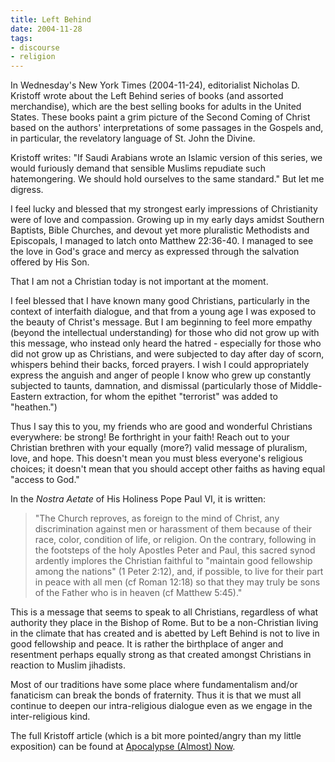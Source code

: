 ```yaml
---
title: Left Behind
date: 2004-11-28
tags:
- discourse
- religion
---
```


In Wednesday's New York Times (2004-11-24), editorialist Nicholas D. Kristoff
wrote about the Left Behind series of books (and assorted merchandise), which
are the best selling books for adults in the United States. These books paint a
grim picture of the Second Coming of Christ based on the authors'
interpretations of some passages in the Gospels and, in particular, the
revelatory language of St. John the Divine.

<!-- truncate -->

Kristoff writes: "If Saudi Arabians wrote an Islamic version of this series, we
would furiously demand that sensible Muslims repudiate such hatemongering. We
should hold ourselves to the same standard." But let me digress.

I feel lucky and blessed that my strongest early impressions of Christianity
were of love and compassion. Growing up in my early days amidst Southern
Baptists, Bible Churches, and devout yet more pluralistic Methodists and
Episcopals, I managed to latch onto Matthew 22:36-40. I managed to see the love
in God's grace and mercy as expressed through the salvation offered by His Son.

That I am not a Christian today is not important at the moment.

I feel blessed that I have known many good Christians, particularly in the
context of interfaith dialogue, and that from a young age I was exposed to the
beauty of Christ's message. But I am beginning to feel more empathy (beyond the
intellectual understanding) for those who did not grow up with this message, who
instead only heard the hatred - especially for those who did not grow up as
Christians, and were subjected to day after day of scorn, whispers behind their
backs, forced prayers. I wish I could appropriately express the anguish and
anger of people I know who grew up constantly subjected to taunts, damnation,
and dismissal (particularly those of Middle-Eastern extraction, for whom the
epithet "terrorist" was added to "heathen.")

Thus I say this to you, my friends who are good and wonderful Christians
everywhere: be strong! Be forthright in your faith! Reach out to your Christian
brethren with your equally (more?) valid message of pluralism, love, and hope.
This doesn't mean you must bless everyone's religious choices; it doesn't mean
that you should accept other faiths as having equal "access to God."

In the _Nostra Aetate_ of His Holiness Pope Paul VI, it is written:

> "The Church reproves, as foreign to the mind of Christ, any discrimination
> against men or harassment of them because of their race, color, condition of
> life, or religion. On the contrary, following in the footsteps of the holy
> Apostles Peter and Paul, this sacred synod ardently implores the Christian
> faithful to "maintain good fellowship among the nations" (1 Peter 2:12), and, if
> possible, to live for their part in peace with all men (cf Roman 12:18) so that
> they may truly be sons of the Father who is in heaven (cf Matthew 5:45)."

This is a message that seems to speak to all Christians, regardless of what
authority they place in the Bishop of Rome. But to be a non-Christian living in
the climate that has created and is abetted by Left Behind is not to live in
good fellowship and peace. It is rather the birthplace of anger and resentment
perhaps equally strong as that created amongst Christians in reaction to Muslim
jihadists.

Most of our traditions have some place where fundamentalism and/or fanaticism
can break the bonds of fraternity. Thus it is that we must all continue to
deepen our intra-religious dialogue even as we engage in the inter-religious
kind.

The full Kristoff article (which is a bit more pointed/angry than my little
exposition) can be found at [Apocalypse (Almost)
Now](http://www.nytimes.com/2004/11/24/opinion/24kristof.html).
